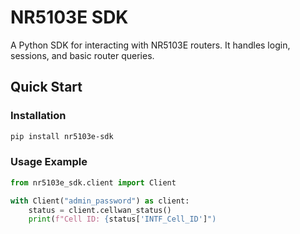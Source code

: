 # NR5103E SDK

A Python SDK for interacting with NR5103E routers. It handles login, sessions, and basic router queries.

## Quick Start

### Installation

```sh
pip install nr5103e-sdk
```

### Usage Example

```python
from nr5103e_sdk.client import Client

with Client("admin_password") as client:
    status = client.cellwan_status()
    print(f"Cell ID: {status['INTF_Cell_ID']")
```

